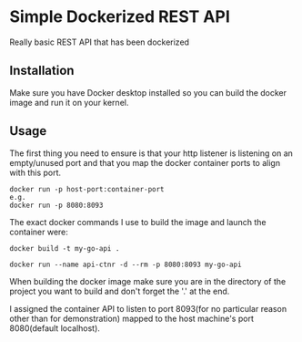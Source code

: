 # Simple Dockerized REST API

Really basic REST API that has been dockerized


## Installation

Make sure you have Docker desktop installed so you can build the docker image and run it on your kernel.


## Usage
        
The first thing you need to ensure is that your http listener is listening on an empty/unused port and that you map the 
docker container ports to align with this port.

```
docker run -p host-port:container-port
e.g.
docker run -p 8080:8093
```

The exact docker commands I use to build the image and launch the container were:
```
docker build -t my-go-api .

docker run --name api-ctnr -d --rm -p 8080:8093 my-go-api
```
When building the docker image make sure you are in the directory of the project you want to build and don't forget the 
'.' at the end.

I assigned the container API to listen to port 8093(for no particular reason other than for demonstration) mapped to
the host machine's port 8080(default localhost).